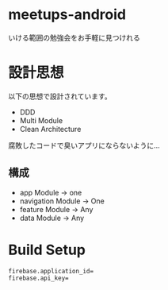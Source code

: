 # meetups-android
いける範囲の勉強会をお手軽に見つけれる

# 設計思想

以下の思想で設計されています。

- DDD
- Multi Module
- Clean Architecture

腐敗したコードで臭いアプリにならないように...

## 構成

- app Module -> one
- navigation Module -> One
- feature Module -> Any
- data Module -> Any

# Build Setup
```
firebase.application_id=
firebase.api_key=
```
